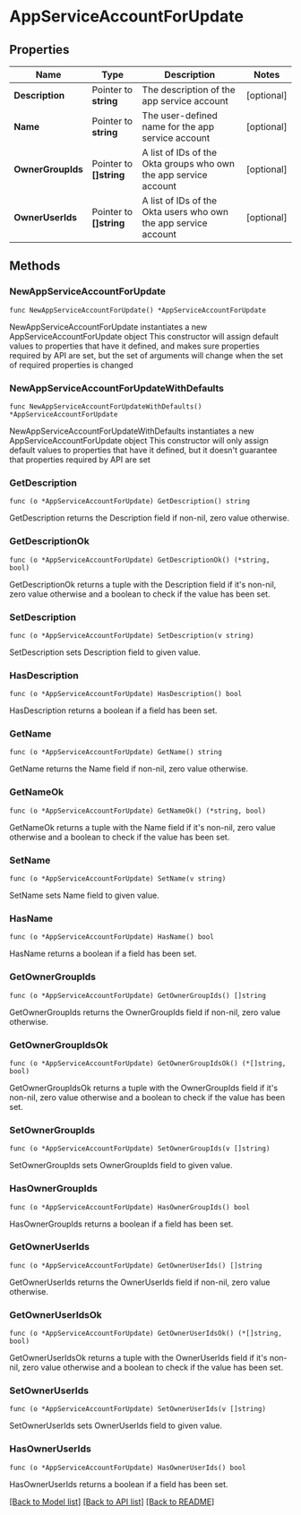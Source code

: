 # AppServiceAccountForUpdate

## Properties

Name | Type | Description | Notes
------------ | ------------- | ------------- | -------------
**Description** | Pointer to **string** | The description of the app service account | [optional] 
**Name** | Pointer to **string** | The user-defined name for the app service account | [optional] 
**OwnerGroupIds** | Pointer to **[]string** | A list of IDs of the Okta groups who own the app service account | [optional] 
**OwnerUserIds** | Pointer to **[]string** | A list of IDs of the Okta users who own the app service account | [optional] 

## Methods

### NewAppServiceAccountForUpdate

`func NewAppServiceAccountForUpdate() *AppServiceAccountForUpdate`

NewAppServiceAccountForUpdate instantiates a new AppServiceAccountForUpdate object
This constructor will assign default values to properties that have it defined,
and makes sure properties required by API are set, but the set of arguments
will change when the set of required properties is changed

### NewAppServiceAccountForUpdateWithDefaults

`func NewAppServiceAccountForUpdateWithDefaults() *AppServiceAccountForUpdate`

NewAppServiceAccountForUpdateWithDefaults instantiates a new AppServiceAccountForUpdate object
This constructor will only assign default values to properties that have it defined,
but it doesn't guarantee that properties required by API are set

### GetDescription

`func (o *AppServiceAccountForUpdate) GetDescription() string`

GetDescription returns the Description field if non-nil, zero value otherwise.

### GetDescriptionOk

`func (o *AppServiceAccountForUpdate) GetDescriptionOk() (*string, bool)`

GetDescriptionOk returns a tuple with the Description field if it's non-nil, zero value otherwise
and a boolean to check if the value has been set.

### SetDescription

`func (o *AppServiceAccountForUpdate) SetDescription(v string)`

SetDescription sets Description field to given value.

### HasDescription

`func (o *AppServiceAccountForUpdate) HasDescription() bool`

HasDescription returns a boolean if a field has been set.

### GetName

`func (o *AppServiceAccountForUpdate) GetName() string`

GetName returns the Name field if non-nil, zero value otherwise.

### GetNameOk

`func (o *AppServiceAccountForUpdate) GetNameOk() (*string, bool)`

GetNameOk returns a tuple with the Name field if it's non-nil, zero value otherwise
and a boolean to check if the value has been set.

### SetName

`func (o *AppServiceAccountForUpdate) SetName(v string)`

SetName sets Name field to given value.

### HasName

`func (o *AppServiceAccountForUpdate) HasName() bool`

HasName returns a boolean if a field has been set.

### GetOwnerGroupIds

`func (o *AppServiceAccountForUpdate) GetOwnerGroupIds() []string`

GetOwnerGroupIds returns the OwnerGroupIds field if non-nil, zero value otherwise.

### GetOwnerGroupIdsOk

`func (o *AppServiceAccountForUpdate) GetOwnerGroupIdsOk() (*[]string, bool)`

GetOwnerGroupIdsOk returns a tuple with the OwnerGroupIds field if it's non-nil, zero value otherwise
and a boolean to check if the value has been set.

### SetOwnerGroupIds

`func (o *AppServiceAccountForUpdate) SetOwnerGroupIds(v []string)`

SetOwnerGroupIds sets OwnerGroupIds field to given value.

### HasOwnerGroupIds

`func (o *AppServiceAccountForUpdate) HasOwnerGroupIds() bool`

HasOwnerGroupIds returns a boolean if a field has been set.

### GetOwnerUserIds

`func (o *AppServiceAccountForUpdate) GetOwnerUserIds() []string`

GetOwnerUserIds returns the OwnerUserIds field if non-nil, zero value otherwise.

### GetOwnerUserIdsOk

`func (o *AppServiceAccountForUpdate) GetOwnerUserIdsOk() (*[]string, bool)`

GetOwnerUserIdsOk returns a tuple with the OwnerUserIds field if it's non-nil, zero value otherwise
and a boolean to check if the value has been set.

### SetOwnerUserIds

`func (o *AppServiceAccountForUpdate) SetOwnerUserIds(v []string)`

SetOwnerUserIds sets OwnerUserIds field to given value.

### HasOwnerUserIds

`func (o *AppServiceAccountForUpdate) HasOwnerUserIds() bool`

HasOwnerUserIds returns a boolean if a field has been set.


[[Back to Model list]](../README.md#documentation-for-models) [[Back to API list]](../README.md#documentation-for-api-endpoints) [[Back to README]](../README.md)


